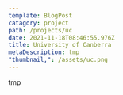 ```yaml
---
template: BlogPost
catagory: project
path: /projects/uc
date: 2021-11-18T08:46:55.976Z
title: University of Canberra
metaDescription: tmp
"thumbnail,": /assets/uc.png
---
```

tmp